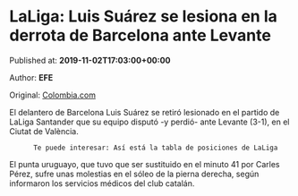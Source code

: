 
# LaLiga: Luis Suárez se lesiona en la derrota de Barcelona ante Levante

Published at: **2019-11-02T17:03:00+00:00**

Author: **EFE**

Original: [Colombia.com](https://www.colombia.com/futbol/internacional/lesion-luis-suarez-resultados-laliga-levante-vs-barcelona-246331)

El delantero de Barcelona Luis Suárez se retiró lesionado en el partido de LaLiga Santander que su equipo disputó -y perdió- ante Levante (3-1), en el Ciutat de València.

        
          Te puede interesar: Así está la tabla de posiciones de LaLiga
        
      
El punta uruguayo, que tuvo que ser sustituido en el minuto 41 por Carles Pérez, sufre unas molestias en el sóleo de la pierna derecha, según informaron los servicios médicos del club catalán.
